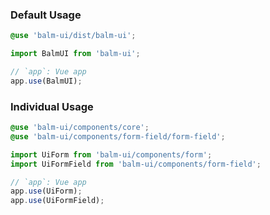 ### Default Usage

```scss
@use 'balm-ui/dist/balm-ui';
```

```js
import BalmUI from 'balm-ui';

// `app`: Vue app
app.use(BalmUI);
```

### Individual Usage

```scss
@use 'balm-ui/components/core';
@use 'balm-ui/components/form-field/form-field';
```

```js
import UiForm from 'balm-ui/components/form';
import UiFormField from 'balm-ui/components/form-field';

// `app`: Vue app
app.use(UiForm);
app.use(UiFormField);
```
